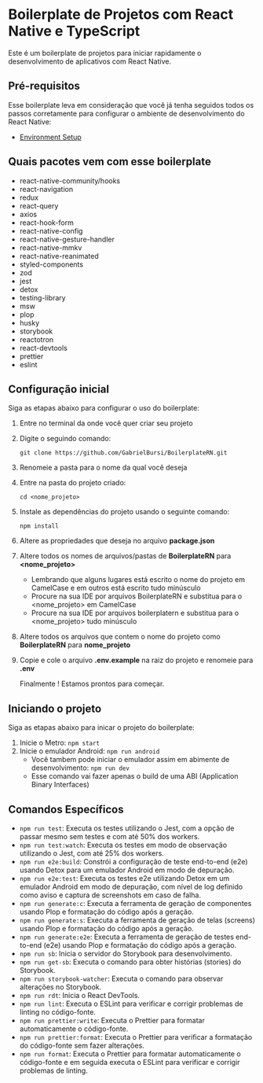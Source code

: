 # Boilerplate de Projetos com React Native e TypeScript

Este é um boilerplate de projetos para iniciar rapidamente o desenvolvimento de aplicativos com React Native.

## Pré-requisitos

Esse boilerplate leva em consideração que você já tenha seguidos todos os passos corretamente para configurar o ambiente de desenvolvimento do React Native:

- [Environment Setup](https://reactnative.dev/docs/environment-setup)

## Quais pacotes vem com esse boilerplate

* react-native-community/hooks
* react-navigation
* redux
* react-query
* axios
* react-hook-form
* react-native-config
* react-native-gesture-handler
* react-native-mmkv
* react-native-reanimated
* styled-components
* zod
* jest
* detox
* testing-library
* msw
* plop
* husky
* storybook
* reactotron
* react-devtools
* prettier
* eslint

## Configuração inicial

Siga as etapas abaixo para configurar  o uso do boilerplate:

1. Entre no terminal da onde você quer criar seu projeto
2. Digite o seguindo comando:

   `git clone https://github.com/GabrielBursi/BoilerplateRN.git`
3. Renomeie a pasta para o nome da qual você deseja
4. Entre na pasta do projeto criado:

   `cd <nome_projeto>`
5. Instale as dependências do projeto usando o seguinte comando:

   `npm install`
6. Altere as propriedades que deseja no arquivo **package.json**
7. Altere todos os nomes de arquivos/pastas de **BoilerplateRN** para **<nome_projeto>**

   * Lembrando que alguns lugares está escrito o nome do projeto em CamelCase e em outros está escrito tudo minúsculo
   * Procure na sua IDE por arquivos BoilerplateRN e substitua para o <nome_projeto> em CamelCase
   * Procure na sua IDE por arquivos boilerplatern e substitua para o <nome_projeto> tudo minúsculo
8. Altere todos os arquivos que contem o nome do projeto como **BoilerplateRN** para **nome_projeto**
9. Copie e cole o arquivo **.env.example** na raiz do projeto e renomeie para **.env**

   Finalmente ! Estamos prontos para começar.

## Iniciando o projeto

Siga as etapas abaixo para inicar  o projeto do boilerplate:

1. Inicie o Metro:
   `npm start`
2. Inicie o emulador Android: `npm run android`
   * Você tambem pode iniciar o emulador assim em abimente de desenvolvimento: `npm run dev`
   * Esse comando vai fazer apenas o build de uma ABI (Application Binary Interfaces)

## Comandos Específicos

- `npm run test`: Executa os testes utilizando o Jest, com a opção de passar mesmo sem testes e com até 50% dos workers.
- `npm run test:watch`: Executa os testes em modo de observação utilizando o Jest, com até 25% dos workers.
- `npm run e2e:build`: Constrói a configuração de teste end-to-end (e2e) usando Detox para um emulador Android em modo de depuração.
- `npm run e2e:test`: Executa os testes e2e utilizando Detox em um emulador Android em modo de depuração, com nível de log definido como aviso e captura de screenshots em caso de falha.
- `npm run generate:c`: Executa a ferramenta de geração de componentes usando Plop e formatação do código após a geração.
- `npm run generate:s`: Executa a ferramenta de geração de telas (screens) usando Plop e formatação do código após a geração.
- `npm run generate:e2e`: Executa a ferramenta de geração de testes end-to-end (e2e) usando Plop e formatação do código após a geração.
- `npm run sb`: Inicia o servidor do Storybook para desenvolvimento.
- `npm run get-sb`: Executa o comando para obter histórias (stories) do Storybook.
- `npm run storybook-watcher`: Executa o comando para observar alterações no Storybook.
- `npm run rdt`: Inicia o React DevTools.
- `npm run lint`: Executa o ESLint para verificar e corrigir problemas de linting no código-fonte.
- `npm run prettier:write`: Executa o Prettier para formatar automaticamente o código-fonte.
- `npm run prettier:format`: Executa o Prettier para verificar a formatação do código-fonte sem fazer alterações.
- `npm run format`: Executa o Prettier para formatar automaticamente o código-fonte e em seguida executa o ESLint para verificar e corrigir problemas de linting.
